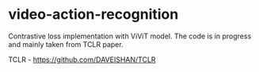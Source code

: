 # video-action-recognition

Contrastive loss implementation with ViViT model. The code is in progress and mainly taken from TCLR paper. 

TCLR - https://github.com/DAVEISHAN/TCLR

